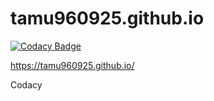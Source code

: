 # tamu960925.github.io

[![Codacy Badge](https://api.codacy.com/project/badge/Grade/3129d0a04234498e84720ebd6d8293c0)](https://app.codacy.com/gh/tamu960925/tamu960925.github.io?utm_source=github.com&utm_medium=referral&utm_content=tamu960925/tamu960925.github.io&utm_campaign=Badge_Grade)

https://tamu960925.github.io/

Codacy
